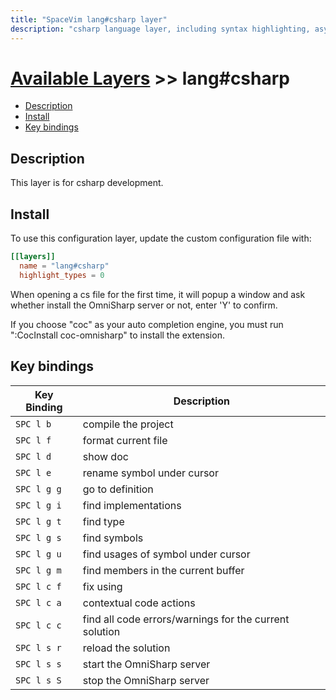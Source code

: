 ```yaml
---
title: "SpaceVim lang#csharp layer"
description: "csharp language layer, including syntax highlighting, asynchronous code runner."
---
```


# [Available Layers](../../) >> lang#csharp

<!-- vim-markdown-toc GFM -->

- [Description](#description)
- [Install](#install)
- [Key bindings](#key-bindings)

<!-- vim-markdown-toc -->

## Description

This layer is for csharp development.

## Install

To use this configuration layer, update the custom configuration file with:

```toml
[[layers]]
  name = "lang#csharp"
  highlight_types = 0
```

When opening a cs file for the first time, it will popup a window and ask whether install the OmniSharp
server or not, enter 'Y' to confirm.

If you choose "coc" as your auto completion engine, you must run ":CocInstall coc-omnisharp"
to install the extension.

## Key bindings

| Key Binding | Description                                      |
| ----------- | ------------------------------------------------ |
| `SPC l b`   | compile the project                              |
| `SPC l f`   | format current file                              |
| `SPC l d`   | show doc                                         |
| `SPC l e`   | rename symbol under cursor                       |
| `SPC l g g` | go to definition                                 |
| `SPC l g i` | find implementations                             |
| `SPC l g t` | find type                                        |
| `SPC l g s` | find symbols                                     |
| `SPC l g u` | find usages of symbol under cursor               |
| `SPC l g m` | find members in the current buffer               |
| `SPC l c f` | fix using                                        |
| `SPC l c a` | contextual code actions                          |
| `SPC l c c` | find all code errors/warnings for the current solution|
| `SPC l s r` | reload the solution                              |
| `SPC l s s` | start the OmniSharp server                       |
| `SPC l s S` | stop the OmniSharp server                        |

